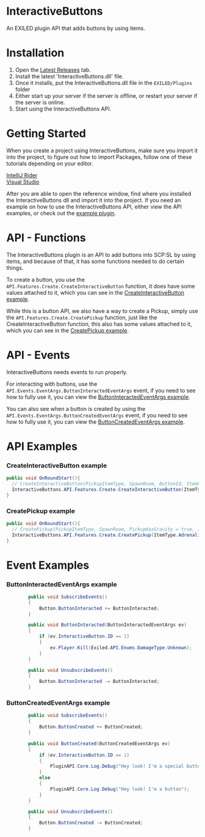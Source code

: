# InteractiveButtons
An EXILED plugin API that adds buttons by using items.

# Installation
1. Open the [Latest Releases](https://github.com/InteractDev/InteractiveButtons/releases/latest) tab.
2. Install the latest 'InteractiveButtons.dll' file.
3. Once it installs, put the InteractiveButtons.dll file in the ```EXILED/Plugins``` folder
4. Either start up your server if the server is offline, or restart your server if the server is online.
5. Start using the InteractiveButtons API.

# Getting Started
When you create a project using InteractiveButtons, make sure you import it into the project, to figure out how to import Packages, follow one of these tutorials depending on your editor. 

[IntelliJ Rider](https://www.jetbrains.com/help/rider/Extending_Your_Solution.html#project_assembly_references)\
[Visual Studio](https://learn.microsoft.com/en-us/visualstudio/ide/how-to-add-or-remove-references-by-using-the-reference-manager?view=vs-2022)

After you are able to open the reference window, find where you installed the InteractiveButtons dll and import it into the project. If you need an example on how to use the InteractiveButtons API, either view the API examples, or check out the [example plugin](https://github.com/InteractDev/ExamplePlugin-InteractiveButtons).

# API - Functions
The InteractiveButtons plugin is an API to add buttons into SCP:SL by using items, and because of that, it has some functions needed to do certain things.

To create a button, you use the ```API.Features.Create.CreateInteractiveButton``` function, it does have some values attached to it, which you can see in the [CreateInteractiveButton example](#createinteractivebutton-example).

While this is a button API, we also have a way to create a Pickup, simply use the ```API.Features.Create.CreatePickup``` function, just like the CreateInteractiveButton function, this also has some values attached to it, which you can see in the [CreatePickup example](#createpickup-example).

# API - Events
InteractiveButtons needs events to run properly.

For interacting with buttons, use the ```API.Events.EventArgs.ButtonInteractedEventArgs``` event, if you need to see how to fully use it, you can view the [ButtonInteractedEventArgs example](#buttoninteractedeventargs-example).

You can also see when a button is created by using the ```API.Events.EventArgs.ButtonCreatedEventArgs``` event, if you need to see how to fully use it, you can view the [ButtonCreatedEventArgs example](#buttoncreatedeventargs-example).

# API Examples
### CreateInteractiveButton example

```csharp
public void OnRoundStart(){
  // CreateInteractiveButton(PickupItemType, SpawnRoom, ButtonId, ItemPickupTime = 1f, PickupHasGravity = true, ItemSpawnOffset = Vector3.zero, ItemScale = Vector3.one, ItemRotation = Quaternion.Euler(0, 0, 0))
  InteractiveButtons.API.Features.Create.CreateInteractiveButton(ItemType.SCP207, RoomType.EzGateA, 1, 1f, true, new Vector3(0, 2, 0), new Vector3(2, 2, 2), Quaternion.Euler(0, 0, 0));
}
```

### CreatePickup example

```csharp
public void OnRoundStart(){
  // CreatePickup(PickupItemType, SpawnRoom, PickupHasGravity = true, ItemPickupTime = 1f, ItemSpawnOffset = Vector3.zero, ItemScale = Vector3.one, ItemRotation = Quaternion.Euler(0, 0, 0))
  InteractiveButtons.API.Features.Create.CreatePickup(ItemType.Adrenaline, Exiled.API.Enums.RoomType.Lcz330, true, 1f, Vector3.zero, Vector3.one, Quaternion.Euler(0, 0, 0));
}
```

# Event Examples

### ButtonInteractedEventArgs example
```csharp
        public void SubscribeEvents()
        {
            Button.ButtonInteracted += ButtonInteracted;
        }

        public void ButtonInteracted(ButtonInteractedEventArgs ev)
        {
            if (ev.InteractiveButton.ID == 1)
            {
                ev.Player.Kill(Exiled.API.Enums.DamageType.Unknown);
            }
        }

        public void UnsubscribeEvents()
        {
            Button.ButtonInteracted -= ButtonInteracted;
        }
```

### ButtonCreatedEventArgs example
```csharp
        public void SubscribeEvents()
        {
            Button.ButtonCreated += ButtonCreated;
        }

        public void ButtonCreated(ButtonCreatedEventArgs ev)
        {
            if (ev.InteractiveButton.ID == 1)
            {
                PluginAPI.Core.Log.Debug("Hey look! I'm a special button");
            }
            else
            {
                PluginAPI.Core.Log.Debug("Hey look! I'm a button");
            }
        }

        public void UnsubscribeEvents()
        {
            Button.ButtonCreated -= ButtonCreated;
        }
```

